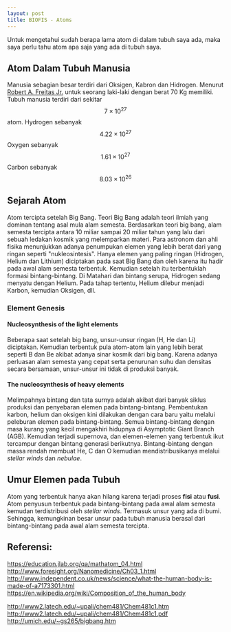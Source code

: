 ```yaml
---
layout: post
title: BIOFIS - Atoms
---
```


Untuk mengetahui sudah berapa lama atom di dalam tubuh saya ada, maka saya perlu tahu atom apa saja yang ada di tubuh saya.

## Atom Dalam Tubuh Manusia

Manusia sebagian besar terdiri dari Oksigen, Kabron dan Hidrogen.
Menurut [Robert A. Freitas Jr.](http://www.foresight.org/Nanomedicine/Ch03_1.html) untuk seorang laki-laki dengan berat 70 Kg memiliki.
Tubuh manusia terdiri dari sekitar $$7 \times 10^{27}$$ atom.
Hydrogen sebanyak $$4.22 \times 10^{27}$$
Oxygen sebanyak $$1.61 \times 10^{27}$$
Carbon sebanyak $$8.03 \times 10^{26}$$

## Sejarah Atom

Atom tercipta setelah Big Bang.
Teori Big Bang adalah teori ilmiah yang dominan tentang asal mula alam semesta.
Berdasarkan teori big bang, alam semesta tercipta antara 10 miliar sampai 20 miliar tahun yang lalu dari sebuah ledakan kosmik yang melemparkan materi.
Para astronom dan ahli fisika menunjukkan adanya penumpukan elemen yang lebih berat dari yang ringan seperti "nukleosintesis". Hanya elemen yang paling ringan (Hidrogen, Helium dan Lithium) diciptakan pada saat Big Bang dan oleh karena itu hadir pada awal alam semesta terbentuk.
Kemudian setelah itu terbentuklah formasi bintang-bintang.
Di Matahari dan bintang serupa, Hidrogen sedang menyatu dengan Helium. Pada tahap tertentu, Helium dilebur menjadi Karbon, kemudian Oksigen, dll.

### Element Genesis

#### Nucleosynthesis of the light elements

Beberapa saat setelah big bang, unsur-unsur ringan (H, He dan Li) diciptakan.
Kemudian terbentuk pula atom-atom lain yang lebih berat seperti B dan Be akibat adanya sinar kosmik dari big bang.
Karena adanya perluasan alam semesta yang cepat serta penurunan suhu dan densitas secara bersamaan, unsur-unsur ini tidak di produksi banyak.

#### The nucleosynthesis of heavy elements 

Melimpahnya bintang dan tata surnya adalah akibat dari banyak siklus produksi dan penyebaran elemen pada bintang-bintang.
Pembentukan karbon, helium dan oksigen kini dilakukan dengan cara baru yaitu melalui peleburan elemen pada bintang-bintang.
Semua bintang-bintang dengan masa kurang yang kecil mengakhiri hidupnya di Asymptotic Giant Branch (AGB).
Kemudian terjadi supernova, dan elemen-elemen yang terbentuk ikut tercampur dengan bintang generasi berikutnya.
Bintang-bintang dengan massa rendah membuat He, C dan O kemudian mendistribusikanya melalui  _stellar winds_ dan _nebulae_. 

## Umur Elemen pada Tubuh

Atom yang terbentuk hanya akan hilang karena terjadi proses __fisi__ atau __fusi__.
Atom penyusun  terbentuk pada bintang-bintang pada awal alam semesta kemudan terdistribusi oleh _stellar winds_.
Termasuk unsur yang ada di bumi.
Sehingga, kemungkinan besar unsur pada tubuh manusia berasal dari bintang-bintang pada awal alam semesta tercipta.


## Referensi:

https://education.jlab.org/qa/mathatom_04.html
http://www.foresight.org/Nanomedicine/Ch03_1.html
http://www.independent.co.uk/news/science/what-the-human-body-is-made-of-a7173301.html
https://en.wikipedia.org/wiki/Composition_of_the_human_body

http://www2.latech.edu/~upali/chem481/Chem481c1.htm
http://www2.latech.edu/~upali/chem481/Chem481c1.pdf
http://umich.edu/~gs265/bigbang.htm
